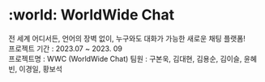 # :world: WorldWide Chat
전 세계 어디서든, 언어의 장벽 없이, 누구와도 대화가 가능한 새로운 채팅 플랫폼!
<br/>
프로젝트 기간 : 2023.07 ~ 2023. 09 <br/>
프로젝트명 : WWC (WorldWide Chat)
팀원 : 구본욱, 김대현, 김용순, 김이슬, 윤혜빈, 이경일, 황보석 <br/>

